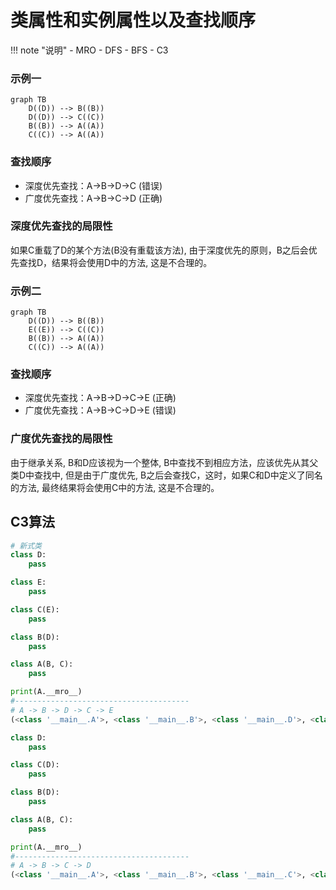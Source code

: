 # 类属性和实例属性以及查找顺序

!!! note "说明"
    - MRO 
    - DFS
    - BFS
    - C3

### 示例一

```mermaid
graph TB
    D((D)) --> B((B))
    D((D)) --> C((C))
    B((B)) --> A((A))
    C((C)) --> A((A))
```

### 查找顺序

- 深度优先查找：A->B->D->C (错误)
- 广度优先查找：A->B->C->D (正确)

### 深度优先查找的局限性
如果C重载了D的某个方法(B没有重载该方法), 由于深度优先的原则，B之后会优先查找D，结果将会使用D中的方法, 这是不合理的。

### 示例二

```mermaid
graph TB
    D((D)) --> B((B))
    E((E)) --> C((C))
    B((B)) --> A((A))
    C((C)) --> A((A))
```

### 查找顺序
- 深度优先查找：A->B->D->C->E (正确)
- 广度优先查找：A->B->C->D->E (错误)

### 广度优先查找的局限性
由于继承关系, B和D应该视为一个整体, B中查找不到相应方法，应该优先从其父类D中查找中, 但是由于广度优先, B之后会查找C，这时，如果C和D中定义了同名的方法, 最终结果将会使用C中的方法, 这是不合理的。


## C3算法

```python
# 新式类
class D:
    pass

class E:
    pass

class C(E):
    pass

class B(D):
    pass

class A(B, C):
    pass

print(A.__mro__)
#---------------------------------------
# A -> B -> D -> C -> E
(<class '__main__.A'>, <class '__main__.B'>, <class '__main__.D'>, <class '__main__.C'>, <class '__main__.E'>, <class 'object'>)
```


```python
class D:
    pass

class C(D):
    pass

class B(D):
    pass

class A(B, C):
    pass

print(A.__mro__)
#---------------------------------------
# A -> B -> C -> D
(<class '__main__.A'>, <class '__main__.B'>, <class '__main__.C'>, <class '__main__.D'>, <class 'object'>)
```